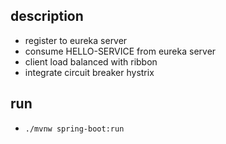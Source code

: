 ## description
* register to eureka server
* consume HELLO-SERVICE from eureka server
* client load balanced with ribbon
* integrate circuit breaker hystrix

## run
* `./mvnw spring-boot:run`

